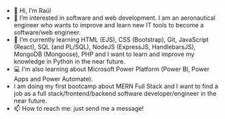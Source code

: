 - 👋 Hi, I’m Raúl
- 👀 I’m interested in software and web development. I am an aeronautical engineer who wants to improve and learn new IT tools to become a software/web engineer.
- 🌱 I’m currently learning HTML (EJS), CSS (Bootstrap), Git, JavaScript (React), SQL (and PL/SQL), NodeJS (ExpressJS, HandlebarsJS), MongoDB (Mongoose), PHP and I want to learn and improve my knowledge in Python in the near future.
- :computer: I'm also learning about Microsoft Power Platform (Power BI, Power Apps and Power Automate).
- I am doing my first bootcamp about MERN Full Stack and I want to find a job as a full stack/frontend/backend software developer/engineer in the near future.
- 📫 How to reach me: just send me a message!

<!---
RaAlMer/RaAlMer is a ✨ special ✨ repository because its `README.md` (this file) appears on your GitHub profile.
You can click the Preview link to take a look at your changes.
--->
